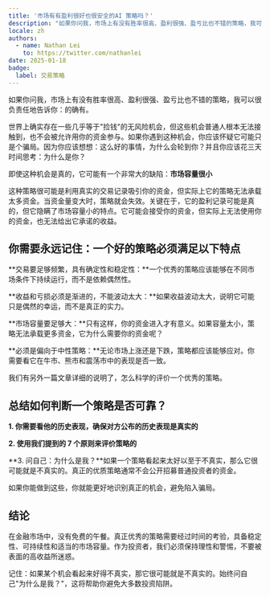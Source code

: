 ```yaml
---
title: '市场有有盈利很好也很安全的AI 策略吗？'
description: "如果你问我，市场上有没有胜率很高、盈利很强、盈亏比也不错的策略，我可以很负责任地告诉你：的确有。"
locale: zh
authors:
  - name: Nathan Lei
    to: https://twitter.com/nathanlei
date: 2025-01-18
badge:
  label: 交易策略
---
```


如果你问我，市场上有没有胜率很高、盈利很强、盈亏比也不错的策略，我可以很负责任地告诉你：的确有。

世界上确实存在一些几乎等于"捡钱"的无风险机会，但这些机会普通人根本无法接触到，也不会被允许用你的资金参与。如果你遇到这种机会，你应该怀疑它可能只是个骗局。因为你应该想想：这么好的事情，为什么会轮到你？并且你应该花三天时间思考：为什么是你？

即使这种机会是真的，它可能有一个非常大的缺陷：**市场容量很小**

这种策略很可能是利用真实的交易记录吸引你的资金，但实际上它的策略无法承载太多资金。当资金量变大时，策略就会失效。关键在于，它的盈利记录可能是真的，但它隐瞒了市场容量小的特点。它可能会接受你的资金，但实际上无法使用你的资金，也无法给出它承诺的收益。

## 你需要永远记住：一个好的策略必须满足以下特点

**交易要足够频繁，具有确定性和稳定性：**一个优秀的策略应该能够在不同市场条件下持续运行，而不是依赖偶然性。

**收益和亏损必须是渐进的，不能波动太大：**如果收益波动太大，说明它可能只是偶然的幸运，而不是真正的实力。

**市场容量要足够大：**只有这样，你的资金进入才有意义。如果容量太小，策略无法承载更多资金，它为什么需要你的资金呢？

**必须是偏向于中性策略：**无论市场上涨还是下跌，策略都应该能够应对。你需要看它在牛市、熊市和震荡市中的表现是否一致。

我们有另外一篇文章详细的说明了，怎么科学的评价一个优秀的策略。

## 总结如何判断一个策略是否可靠？

**1. 你需要看他的历史表现，确保对方公布的历史表现是真实的**

**2. 使用我们提到的 7 个原则来评价策略的**

**3. 问自己：为什么是我？**如果一个策略看起来太好以至于不真实，那么它很可能就是不真实的。真正的优质策略通常不会公开招募普通投资者的资金。

如果你能做到这些，你就能更好地识别真正的机会，避免陷入骗局。

## 结论

在金融市场中，没有免费的午餐。真正优秀的策略需要经过时间的考验，具备稳定性、可持续性和适当的市场容量。作为投资者，我们必须保持理性和警惕，不要被表面的高收益所迷惑。

记住：如果某个机会看起来好得不真实，那它很可能就是不真实的。始终问自己"为什么是我？"，这将帮助你避免大多数投资陷阱。 